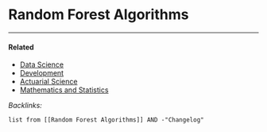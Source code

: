 # Random Forest Algorithms

---

#### Related

* [Data Science](../2-Areas/MOCs/Data%20Science.md)
* [Development](../2-Areas/MOCs/Development.md)
* [Actuarial Science](../2-Areas/MOCs/Actuarial%20Science.md)
* [Mathematics and Statistics](../2-Areas/MOCs/Mathematics%20and%20Statistics.md)

*Backlinks:*

````dataview
list from [[Random Forest Algorithms]] AND -"Changelog"
````
